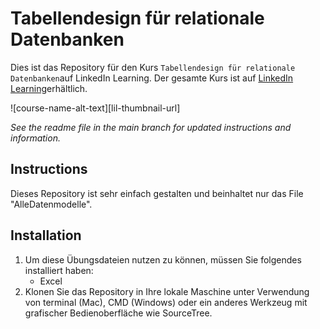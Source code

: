 # Tabellendesign für relationale Datenbanken
Dies ist das Repository für den Kurs `Tabellendesign für relationale Datenbanken`auf LinkedIn Learning. Der gesamte Kurs ist auf [LinkedIn Learning][lil-course-url]erhältlich.

![course-name-alt-text][lil-thumbnail-url] 

_See the readme file in the main branch for updated instructions and information._

## Instructions
Dieses Repository ist sehr einfach gestalten und beinhaltet nur das File "AlleDatenmodelle".

## Installation
1. Um diese Übungsdateien nutzen zu können, müssen Sie folgendes installiert haben:
	- Excel
2. Klonen Sie das Repository in Ihre lokale Maschine unter Verwendung von terminal (Mac), CMD (Windows) oder ein anderes Werkzeug mit grafischer Bedienoberfläche wie SourceTree. 



[0]: # (Replace these placeholder URLs with actual course URLs)

[lil-course-url]: https://www.linkedin.com/learning/


